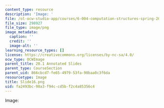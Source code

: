 ```yaml
---
content_type: resource
description: 'Image: '
file: /ol-ocw-studio-app/courses/6-004-computation-structures-spring-2017/fa2493bc98a3f94ccd5bf2c4a85356c4_Slide16.png
file_size: 298927
file_type: image/png
image_metadata:
  caption: ''
  credit: ''
  image-alt: ''
learning_resource_types: []
license: https://creativecommons.org/licenses/by-nc-sa/4.0/
ocw_type: OCWImage
parent_title: 20.1 Annotated Slides
parent_type: CourseSection
parent_uid: 866cbcd7-fe65-4979-53fa-90baa0c3f6da
resourcetype: Image
title: Slide16.png
uid: fa2493bc-98a3-f94c-cd5b-f2c4a85356c4
---
```

Image: 